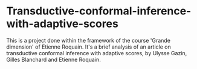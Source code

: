 # Transductive-conformal-inference-with-adaptive-scores

This is a project done within the framework of the course 'Grande dimension' of Etienne Roquain. It's a brief analysis of an article on transductive conformal inference with adaptive scores, by Ulysse Gazin, Gilles Blanchard and Etienne Roquain. 
